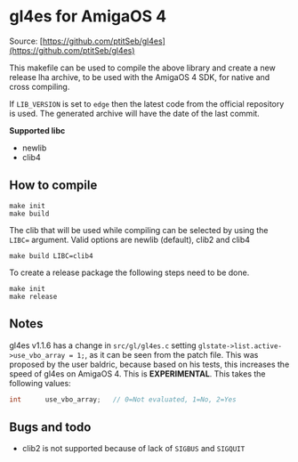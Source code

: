 # gl4es for AmigaOS 4

Source: [https://github.com/ptitSeb/gl4es](https://github.com/ptitSeb/gl4es)

This makefile can be used to compile the above library and create a new release lha archive, to be used with the AmigaOS 4 SDK, for native and cross compiling.

If `LIB_VERSION` is set to `edge` then the latest code from the official repository is used. The generated archive will have the date of the last commit.

**Supported libc**
- newlib
- clib4

## How to compile
```
make init
make build
```

The clib that will be used while compiling can be selected by using the `LIBC=` argument.
Valid options are newlib (default), clib2 and clib4
```
make build LIBC=clib4
```

To create a release package the following steps need to be done.
```
make init
make release
```

## Notes

gl4es v1.1.6 has a change in `src/gl/gl4es.c` setting `glstate->list.active->use_vbo_array = 1;`, as it can be seen from the patch file. This was proposed by the user baldric, because based on his tests, this increases the speed of gl4es on AmigaOS 4. This is **EXPERIMENTAL**.
This takes the following values:
```C
int      use_vbo_array;   // 0=Not evaluated, 1=No, 2=Yes
```

## Bugs and todo
- clib2 is not supported because of lack of `SIGBUS` and `SIGQUIT`
